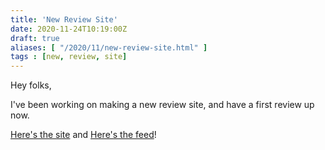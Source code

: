 ```yaml
---
title: 'New Review Site'
date: 2020-11-24T10:19:00Z
draft: true
aliases: [ "/2020/11/new-review-site.html" ]
tags : [new, review, site]
---
```


Hey folks,

I've been working on making a new review site, and have a first review up now.

[Here's the site](https://something) and [Here's the feed](https://something/atom.xml)!